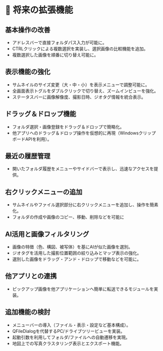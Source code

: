 # 🚧 将来の拡張機能

## 基本操作の改善
- アドレスバーで直接フォルダパス入力が可能に。
- CTRLクリックによる複数選択を実装し、選択画像の比較機能を追加。
- 複数選択した画像を順番に切り替え可能に。

## 表示機能の強化
- サムネイルのサイズ変更（大・中・小）を表示メニューで調整可能に。
- 全画面表示トグルをダブルクリックで切り替え、ズームインビューを強化。
- ステータスバーに画像解像度、撮影日時、ジオタグ情報を統合表示。

## ドラッグ＆ドロップ機能
- フォルダ選択・画像登録をドラッグ＆ドロップで簡略化。
- 他アプリへのドラッグ＆ドロップ操作を仮想的に再現（WindowsクリップボードAPIを利用）。

## 最近の履歴管理
- 開いたフォルダ履歴をメニューやサイドバーで表示し、迅速なアクセスを提供。

## 右クリックメニューの追加
- サムネイルやファイル選択部分に右クリックメニューを追加し、操作を簡素化。
- フォルダの作成や画像のコピー、移動、削除などを可能に

## AI活用と画像フィルタリング
- 画像の特徴（色、構図、被写体）を基にAIが似た画像を選別。
- ジオタグを活用した撮影位置範囲の絞り込みとマップ表示の強化。
- 選別した画像をドラッグ・アンド・ドロップで移動などを可能に。

## 他アプリとの連携
- ピックアップ画像を他アプリケーションへ簡単に転送できるモジュールを実装。

## 追加機能の検討
- メニューバーの導入（ファイル・表示・設定など基本構成）。
- QFileDialogを代替するPC/ドライブツリービューを実装。
- 起動引数を利用してフォルダ/ファイルへの自動遷移を実現。
- 地図上での写真クラスタリング表示とエクスポート機能。
